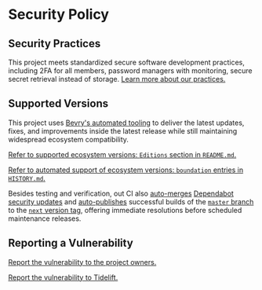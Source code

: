 # Security Policy

## Security Practices

This project meets standardized secure software development practices, including 2FA for all members, password managers with monitoring, secure secret retrieval instead of storage. [Learn more about our practices.](https://tidelift.com/funding/github/npm/start-of-week)

## Supported Versions

This project uses [Bevry's automated tooling](https://github.com/bevry/boundation) to deliver the latest updates, fixes, and improvements inside the latest release while still maintaining widespread ecosystem compatibility.

[Refer to supported ecosystem versions: `Editions` section in `README.md`.](https://github.com/bevry/start-of-week/blob/master/README.md#Editions)

[Refer to automated support of ecosystem versions: `boundation` entries in `HISTORY.md`.](https://github.com/bevry/start-of-week/blob/master/HISTORY.md)

Besides testing and verification, out CI also [auto-merges](https://docs.github.com/en/code-security/dependabot/working-with-dependabot/automating-dependabot-with-github-actions) [Dependabot security updates](https://docs.github.com/en/code-security/dependabot/dependabot-security-updates/about-dependabot-security-updates) and [auto-publishes](https://github.com/bevry-actions/npm) successful builds of the [`master` branch](https://github.com/bevry/wait/actions?query=branch%3Amaster) to the [`next` version tag](https://www.npmjs.com/package/start-of-week?activeTab=versions), offering immediate resolutions before scheduled maintenance releases.

## Reporting a Vulnerability

[Report the vulnerability to the project owners.](https://github.com/bevry/start-of-week/security/advisories)

[Report the vulnerability to Tidelift.](https://tidelift.com/security)

